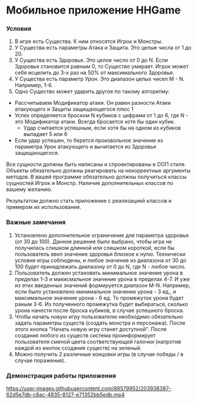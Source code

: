# Мобильное приложение HHGame

### Условия
1) В игре есть Существа. К ним относятся Игрок и Монстры.
2) У Существа есть параметры Атака и Защита. Это целые числа от 1 до 20.
3) У Существа есть Здоровье. Это целое число от 0 до N. Если Здоровье становится равным 0, то Существо умирает. Игрок может себя исцелить до 3-х раз на 50% от максимального Здоровья.
4) У Существа есть параметр Урон. Это диапазон целых чисел M - N. Например, 1-6.
5) Одно Существо может ударить другое по такому алгоритму:
  - Рассчитываем Модификатор атаки. Он равен разности Атаки атакующего и Защиты защищающегося плюс 1
  - Успех определяется броском N кубиков с цифрами от 1 до 6, где N - это Модификатор атаки. Всегда бросается хотя бы один кубик.
    - Удар считается успешным, если хотя бы на одном из кубиков выпадает 5 или 6
  - Если удар успешен, то берется произвольное значение из параметра Урон атакующего и вычитается из Здоровья защищающегося.

Все сущности должны быть написаны и спроектированы в ООП стиле. Объекты обязательно должны реагировать на некорректные аргументы методов.
В вашей программе обязательно должны получиться классы сущностей Игрок и Монстр. Наличие дополнительных классов по вашему желанию.

Результатом должно стать приложение с реализацией классов и примером их использования.

### Важные замечания
1) Установлено дополнительное ограничение для параметра здоровье (от 30 до 100). Данное решение было выбрано, чтобы игра не получилась слишком длинной или слишком короткой, если бы пользователь ввел значение здоровья близкое к нулю. Технически условия игры соблюдены, и любое значение из диапазона от 30 до 100 будет принадлежать диапазону от 0 до N, где N - любое число.
2) Пользователь должен установить минимальное значение урона в пределах 1-3 и макисмальное значение урона в пределах 4-7. И уже из этих введенных значений формируется диапазон M-N. Например, если было установлено минимальное значение урона - 3 ед., и максимальное значение урона - 6 ед. То промежуток урона будет раным 3-6. Из полученного промежутка будет выбираться, сколько урона нанести после броска кубиков, в случае успешного броска.
3) Чтобы начать новую игру пользователю необходимо обязательно задать параметры существ (создать монстра и персонажа). После этого кнопка "Начать новую игру станет доступной". После создания любого из существ система проинформирует пользователя сменой цвета соответствующей галочки (напротив каждой из кнопок создания существ) на зеленый.
4) Можно получить 2 различные концовки игры (в случае победы / в случае поражения).

### Демонстрация работы приложения

https://user-images.githubusercontent.com/88579952/203938387-62d5e7db-c8ac-4835-8127-e71352bb5edb.mp4


